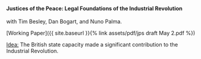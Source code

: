 ---
---

#### Justices of the Peace: Legal Foundations of the Industrial Revolution
with Tim Besley, Dan Bogart, and Nuno Palma.

[Working Paper]({{ site.baseurl }}{% link assets/pdf/jps draft May 2.pdf %})

<ins> Idea:</ins> The British state capacity made a significant contribution to the Industrial Revolution. 

